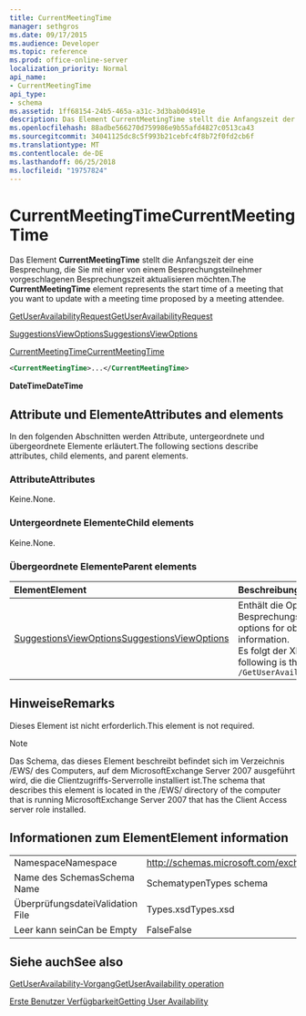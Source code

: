 ```yaml
---
title: CurrentMeetingTime
manager: sethgros
ms.date: 09/17/2015
ms.audience: Developer
ms.topic: reference
ms.prod: office-online-server
localization_priority: Normal
api_name:
- CurrentMeetingTime
api_type:
- schema
ms.assetid: 1ff68154-24b5-465a-a31c-3d3bab0d491e
description: Das Element CurrentMeetingTime stellt die Anfangszeit der eine Besprechung, die Sie mit einer von einem Besprechungsteilnehmer vorgeschlagenen Besprechungszeit aktualisieren möchten.
ms.openlocfilehash: 88adbe566270d759986e9b55afd4827c0513ca43
ms.sourcegitcommit: 34041125dc8c5f993b21cebfc4f8b72f0fd2cb6f
ms.translationtype: MT
ms.contentlocale: de-DE
ms.lasthandoff: 06/25/2018
ms.locfileid: "19757824"
---
```

# <a name="currentmeetingtime"></a><span data-ttu-id="484dd-103">CurrentMeetingTime</span><span class="sxs-lookup"><span data-stu-id="484dd-103">CurrentMeetingTime</span></span>

<span data-ttu-id="484dd-104">Das Element **CurrentMeetingTime** stellt die Anfangszeit der eine Besprechung, die Sie mit einer von einem Besprechungsteilnehmer vorgeschlagenen Besprechungszeit aktualisieren möchten.</span><span class="sxs-lookup"><span data-stu-id="484dd-104">The **CurrentMeetingTime** element represents the start time of a meeting that you want to update with a meeting time proposed by a meeting attendee.</span></span> 
  
[<span data-ttu-id="484dd-105">GetUserAvailabilityRequest</span><span class="sxs-lookup"><span data-stu-id="484dd-105">GetUserAvailabilityRequest</span></span>](getuseravailabilityrequest.md)
  
[<span data-ttu-id="484dd-106">SuggestionsViewOptions</span><span class="sxs-lookup"><span data-stu-id="484dd-106">SuggestionsViewOptions</span></span>](suggestionsviewoptions.md)
  
[<span data-ttu-id="484dd-107">CurrentMeetingTime</span><span class="sxs-lookup"><span data-stu-id="484dd-107">CurrentMeetingTime</span></span>](currentmeetingtime.md)
  
```xml
<CurrentMeetingTime>...</CurrentMeetingTime>
```

 <span data-ttu-id="484dd-108">**DateTime**</span><span class="sxs-lookup"><span data-stu-id="484dd-108">**DateTime**</span></span>
## <a name="attributes-and-elements"></a><span data-ttu-id="484dd-109">Attribute und Elemente</span><span class="sxs-lookup"><span data-stu-id="484dd-109">Attributes and elements</span></span>

<span data-ttu-id="484dd-110">In den folgenden Abschnitten werden Attribute, untergeordnete und übergeordnete Elemente erläutert.</span><span class="sxs-lookup"><span data-stu-id="484dd-110">The following sections describe attributes, child elements, and parent elements.</span></span>
  
### <a name="attributes"></a><span data-ttu-id="484dd-111">Attribute</span><span class="sxs-lookup"><span data-stu-id="484dd-111">Attributes</span></span>

<span data-ttu-id="484dd-112">Keine.</span><span class="sxs-lookup"><span data-stu-id="484dd-112">None.</span></span>
  
### <a name="child-elements"></a><span data-ttu-id="484dd-113">Untergeordnete Elemente</span><span class="sxs-lookup"><span data-stu-id="484dd-113">Child elements</span></span>

<span data-ttu-id="484dd-114">Keine.</span><span class="sxs-lookup"><span data-stu-id="484dd-114">None.</span></span>
  
### <a name="parent-elements"></a><span data-ttu-id="484dd-115">Übergeordnete Elemente</span><span class="sxs-lookup"><span data-stu-id="484dd-115">Parent elements</span></span>

|<span data-ttu-id="484dd-116">**Element**</span><span class="sxs-lookup"><span data-stu-id="484dd-116">**Element**</span></span>|<span data-ttu-id="484dd-117">**Beschreibung**</span><span class="sxs-lookup"><span data-stu-id="484dd-117">**Description**</span></span>|
|:-----|:-----|
|[<span data-ttu-id="484dd-118">SuggestionsViewOptions</span><span class="sxs-lookup"><span data-stu-id="484dd-118">SuggestionsViewOptions</span></span>](suggestionsviewoptions.md) <br/> |<span data-ttu-id="484dd-119">Enthält die Optionen zum Abrufen von Besprechungsinformationen Vorschlag.</span><span class="sxs-lookup"><span data-stu-id="484dd-119">Contains the options for obtaining meeting suggestion information.</span></span>  <br/> <span data-ttu-id="484dd-120">Es folgt der XPath-Ausdruck für dieses Element:</span><span class="sxs-lookup"><span data-stu-id="484dd-120">The following is the XPath to this element:</span></span>  <br/>  `/GetUserAvailabilityRequest/SuggestionViewOptions` <br/> |
   
## <a name="remarks"></a><span data-ttu-id="484dd-121">Hinweise</span><span class="sxs-lookup"><span data-stu-id="484dd-121">Remarks</span></span>

<span data-ttu-id="484dd-122">Dieses Element ist nicht erforderlich.</span><span class="sxs-lookup"><span data-stu-id="484dd-122">This element is not required.</span></span>
  
> [!NOTE]
> <span data-ttu-id="484dd-123">Das Schema, das dieses Element beschreibt befindet sich im Verzeichnis /EWS/ des Computers, auf dem MicrosoftExchange Server 2007 ausgeführt wird, die die Clientzugriffs-Serverrolle installiert ist.</span><span class="sxs-lookup"><span data-stu-id="484dd-123">The schema that describes this element is located in the /EWS/ directory of the computer that is running MicrosoftExchange Server 2007 that has the Client Access server role installed.</span></span> 
  
## <a name="element-information"></a><span data-ttu-id="484dd-124">Informationen zum Element</span><span class="sxs-lookup"><span data-stu-id="484dd-124">Element information</span></span>

|||
|:-----|:-----|
|<span data-ttu-id="484dd-125">Namespace</span><span class="sxs-lookup"><span data-stu-id="484dd-125">Namespace</span></span>  <br/> |http://schemas.microsoft.com/exchange/services/2006/types  <br/> |
|<span data-ttu-id="484dd-126">Name des Schemas</span><span class="sxs-lookup"><span data-stu-id="484dd-126">Schema Name</span></span>  <br/> |<span data-ttu-id="484dd-127">Schematypen</span><span class="sxs-lookup"><span data-stu-id="484dd-127">Types schema</span></span>  <br/> |
|<span data-ttu-id="484dd-128">Überprüfungsdatei</span><span class="sxs-lookup"><span data-stu-id="484dd-128">Validation File</span></span>  <br/> |<span data-ttu-id="484dd-129">Types.xsd</span><span class="sxs-lookup"><span data-stu-id="484dd-129">Types.xsd</span></span>  <br/> |
|<span data-ttu-id="484dd-130">Leer kann sein</span><span class="sxs-lookup"><span data-stu-id="484dd-130">Can be Empty</span></span>  <br/> |<span data-ttu-id="484dd-131">False</span><span class="sxs-lookup"><span data-stu-id="484dd-131">False</span></span>  <br/> |
   
## <a name="see-also"></a><span data-ttu-id="484dd-132">Siehe auch</span><span class="sxs-lookup"><span data-stu-id="484dd-132">See also</span></span>



[<span data-ttu-id="484dd-133">GetUserAvailability-Vorgang</span><span class="sxs-lookup"><span data-stu-id="484dd-133">GetUserAvailability operation</span></span>](getuseravailability-operation.md)


[<span data-ttu-id="484dd-134">Erste Benutzer Verfügbarkeit</span><span class="sxs-lookup"><span data-stu-id="484dd-134">Getting User Availability</span></span>](http://msdn.microsoft.com/library/d4133fcb-9b0f-4e6b-aadf-a389da83516a%28Office.15%29.aspx)

